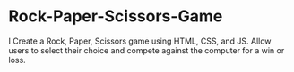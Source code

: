 # Rock-Paper-Scissors-Game
I  Create a Rock, Paper, Scissors game using HTML, CSS, and JS. Allow users to select their choice and compete against the computer for a win or loss.
